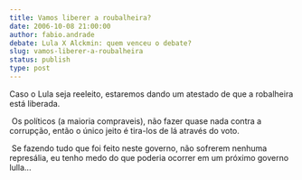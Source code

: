 ```yaml
---
title: Vamos liberer a roubalheira?
date: 2006-10-08 21:00:00
author: fabio.andrade
debate: Lula X Alckmin: quem venceu o debate?
slug: vamos-liberer-a-roubalheira
status: publish 
type: post
---
```


Caso o Lula seja reeleito, estaremos dando um atestado de que a robalheira está liberada.


 Os políticos (a maioria compraveis), não fazer quase nada contra a corrupção, então o único jeito é tira-los de lá através do voto.


 Se fazendo tudo que foi feito neste governo, não sofrerem nenhuma represália, eu tenho medo do que poderia ocorrer em um próximo governo lulla...


